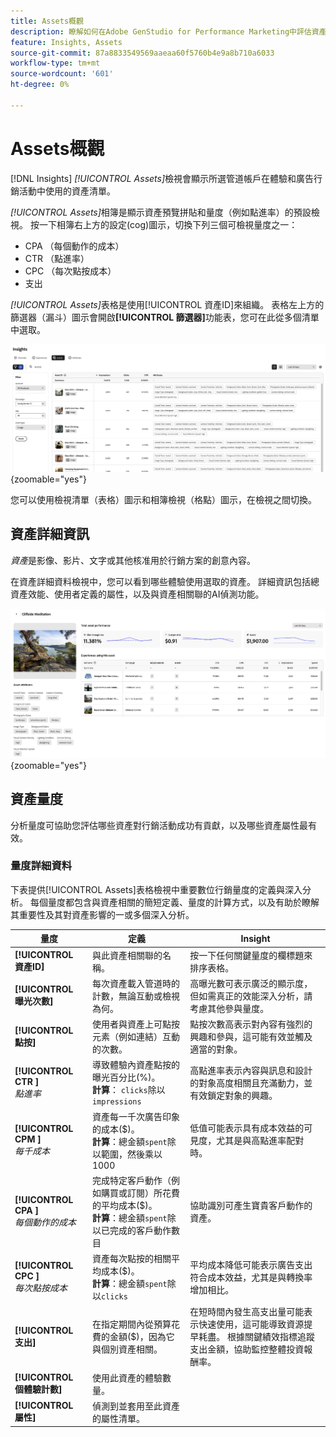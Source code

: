 ```yaml
---
title: Assets概觀
description: 瞭解如何在Adobe GenStudio for Performance Marketing中評估資產效能。
feature: Insights, Assets
source-git-commit: 87a8833549569aaeaa60f5760b4e9a8b710a6033
workflow-type: tm+mt
source-wordcount: '601'
ht-degree: 0%

---
```


# Assets概觀

[!DNL Insights] _[!UICONTROL Assets]_&#x200B;檢視會顯示所選管道帳戶在體驗和廣告行銷活動中使用的資產清單。

_[!UICONTROL Assets]_&#x200B;相簿是顯示資產預覽拼貼和量度（例如點進率）的預設檢視。 按一下相簿右上方的設定(cog)圖示，切換下列三個可檢視量度之一：

- CPA （每個動作的成本）
- CTR （點進率）
- CPC （每次點按成本）
- 支出

_[!UICONTROL Assets]_&#x200B;表格是使用[!UICONTROL 資產ID]來組織。 表格左上方的篩選器（漏斗）圖示會開啟&#x200B;**[!UICONTROL 篩選器]**&#x200B;功能表，您可在此從多個清單中選取。

![Assets篩選器和資料表](/help/assets/insights-assets-filter.png){zoomable="yes"}

您可以使用檢視清單（表格）圖示和相簿檢視（格點）圖示，在檢視之間切換。

## 資產詳細資訊

_資產_&#x200B;是影像、影片、文字或其他核准用於行銷方案的創意內容。

在資產詳細資料檢視中，您可以看到哪些體驗使用選取的資產。 詳細資訊包括總資產效能、使用者定義的屬性，以及與資產相關聯的AI偵測功能。

![資產詳細資料](/help/assets/insights-asset-details.png){zoomable="yes"}

## 資產量度

分析量度可協助您評估哪些資產對行銷活動成功有貢獻，以及哪些資產屬性最有效。

### 量度詳細資料

下表提供[!UICONTROL Assets]表格檢視中重要數位行銷量度的定義與深入分析。 每個量度都包含與資產相關的簡短定義、量度的計算方式，以及有助於瞭解其重要性及其對資產影響的一或多個深入分析。

| 量度 | 定義 | Insight |
| ---------------------- | ----------------------------- | -------------------------------- |
| **[!UICONTROL 資產ID]** | 與此資產相關聯的名稱。 | 按一下任何關鍵量度的欄標題來排序表格。 |
| **[!UICONTROL 曝光次數]** | 每次資產載入管道時的計數，無論互動或檢視為何。 | 高曝光數可表示廣泛的顯示度，但如需真正的效能深入分析，請考慮其他參與量度。 |
| **[!UICONTROL 點按]** | 使用者與資產上可點按元素（例如連結）互動的次數。 | 點按次數高表示對內容有強烈的興趣和參與，這可能有效並觸及適當的對象。 |
| **[!UICONTROL CTR ]**<br>_點進率_ | 導致體驗內資產點按的曝光百分比(%)。<br>**計算**： `clicks`除以`impressions` | 高點進率表示內容與訊息和設計的對象高度相關且充滿動力，並有效鎖定對象的興趣。 |
| **[!UICONTROL CPM ]**<br>_每千成本_ | 資產每一千次廣告印象的成本($)。<br>**計算**：總金額`spent`除以範圍，然後乘以1000 | 低值可能表示具有成本效益的可見度，尤其是與高點進率配對時。 |
| **[!UICONTROL CPA ]**<br>_每個動作的成本_ | 完成特定客戶動作（例如購買或訂閱）所花費的平均成本($)。<br>**計算**：總金額`spent`除以已完成的客戶動作數目 | 協助識別可產生寶貴客戶動作的資產。 |
| **[!UICONTROL CPC ]**<br>_每次點按成本_ | 資產每次點按的相關平均成本($)。<br>**計算**：總金額`spent`除以`clicks` | 平均成本降低可能表示廣告支出符合成本效益，尤其是與轉換率增加相比。 |
| **[!UICONTROL 支出]** | 在指定期間內從預算花費的金額($)，因為它與個別資產相關。 | 在短時間內發生高支出量可能表示快速使用，這可能導致資源提早耗盡。 根據關鍵績效指標追蹤支出金額，協助監控整體投資報酬率。 |
| **[!UICONTROL 個體驗計數]** | 使用此資產的體驗數量。 | |
| **[!UICONTROL 屬性]** | 偵測到並套用至此資產的屬性清單。 | |
